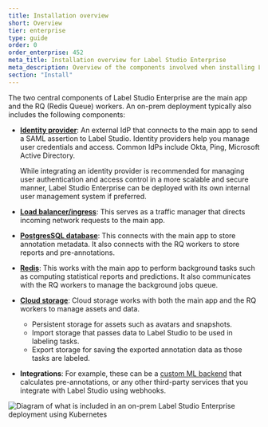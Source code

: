 ```yaml
---
title: Installation overview
short: Overview
tier: enterprise
type: guide
order: 0
order_enterprise: 452
meta_title: Installation overview for Label Studio Enterprise
meta_description: Overview of the components involved when installing Label Studio Enterprise as an on-prem deployment
section: "Install"
---
```



The two central components of Label Studio Enterprise are the main app and the RQ (Redis Queue) workers. An on-prem deployment typically also includes the following components:

* [**Identity provider**](auth_setup): An external IdP that connects to the main app to send a SAML assertion to Label Studio. Identity providers help you manage user credentials and access. Common IdPs include Okta, Ping, Microsoft Active Directory. 

    While integrating an identity provider is recommended for managing user authentication and access control in a more scalable and secure manner, Label Studio Enterprise can be deployed with its own internal user management system if preferred. 
* [**Load balancer/ingress**](ingress_config): This serves as a traffic manager that directs incoming network requests to the main app.
* [**PostgresSQL database**](install_enterprise_k8s#Optional-set-up-TLS-for-PostgreSQL): This connects with the main app to store annotation metadata. It also connects with the RQ workers to store reports and pre-annotations.
* [**Redis**](install_enterprise_k8s#Optional-set-up-TLS-for-Redis): This works with the main app to perform background tasks such as computing statistical reports and predictions. It also communicates with the RQ workers to manage the background jobs queue. 
* [**Cloud storage**](persistent_storage): Cloud storage works with both the main app and the RQ workers to manage assets and data.
  * Persistent storage for assets such as avatars and snapshots. 
  * Import storage that passes data to Label Studio to be used in labeling tasks. 
  * Export storage for saving the exported annotation data as those tasks are labeled. 
* **Integrations**: For example, these can be a [custom ML backend](ml) that calculates pre-annotations, or any other third-party services that you integrate with Label Studio using webhooks. 


![Diagram of what is included in an on-prem Label Studio Enterprise deployment using Kubernetes](/images/LSE_k8s_scheme.png)


